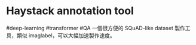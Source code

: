 # Haystack annotation tool
#deep-learning
#transformer
#QA
一個很方便的 SQuAD-like dataset 製作工具，類似 imaglabel，可以大幅加速製作速度。
